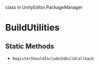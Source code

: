 class in UnityEditor.PackageManager
# BuildUtilities

## Static Methods
- `RegisterShouldIncludeInBuildCallback`
